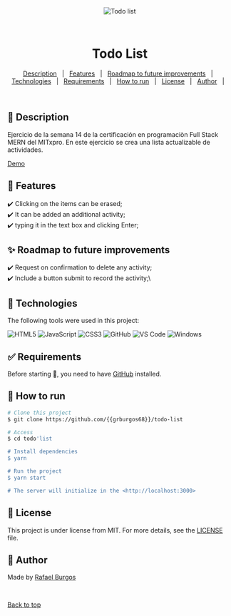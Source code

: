 <div align="center" id="top"> 
  <img src="./.github/app.gif" alt="Todo list" />

  &#xa0;

  <!-- <a href="https://pacmenfactory.netlify.app">Demo</a> -->
</div>

<h1 align="center">Todo List</h1>



<p align="center">
  <a href="#dart-description">Description</a> &#xa0; | &#xa0; 
  <a href="#dart-features">Features</a> &#xa0; | &#xa0; 
  <a href="#sparkles-roadmap-to-future-improvements">Roadmap to future improvements</a> &#xa0; | &#xa0;
  <a href="#rocket-technologies">Technologies</a> &#xa0; | &#xa0;
  <a href="#white_check_mark-requirements">Requirements</a> &#xa0; | &#xa0;
  <a href="#checkered_flag-how-to-run">How to run</a> &#xa0; | &#xa0;
  <a href="#memo-license">License</a> &#xa0; | &#xa0;
  <a href="#memo-author">Author</a> &#xa0; | &#xa0;
</p>

<br>

## :dart: Description ##

Ejercicio de la semana 14 de la certificación en programaciòn Full Stack MERN del MITxpro. En este ejercicio se crea una lista actualizable de actividades.


[Demo](https://grburgos68.github.io/todo-list/)


## :dart: Features ##

:heavy_check_mark: Clicking on the items can be erased;\
:heavy_check_mark: It can be added an additional activity;\
:heavy_check_mark: typing it in the text box and clicking Enter;



## :sparkles: Roadmap to future improvements ##

		  
:heavy_check_mark: Request on confirmation to delete any activity;\
:heavy_check_mark: Include a button submit to record the activity;\

## :rocket: Technologies ##

The following tools were used in this project:

![HTML5](https://img.shields.io/badge/-HTML5-000000?style=flat&logo=html5)
![JavaScript](https://img.shields.io/badge/-JavaScript-000000?style=flat&logo=javascript)
![CSS3](https://img.shields.io/badge/-CSS3-%231572B6?style=flat-square&logo=css3)
![GitHub](https://img.shields.io/badge/-GitHub-181717?style=flat-square&logo=github)
![VS Code](http://img.shields.io/badge/-VS%20Code-007ACC?style=flat-square&logo=visual-studio-code&logoColor=ffffff)
![Windows](http://img.shields.io/badge/-Windows-0078D6?style=flat-square&logo=windows&logoColor=ffffff)

## :white_check_mark: Requirements ##

Before starting :checkered_flag:, you need to have [GitHub](https://img.shields.io/badge/-GitHub-181717?style=flat-square&logo=github) installed.

## :checkered_flag: How to run ##

```bash
# Clone this project
$ git clone https://github.com/{{grburgos68}}/todo-list

# Access
$ cd todo'list

# Install dependencies
$ yarn

# Run the project
$ yarn start

# The server will initialize in the <http://localhost:3000>
```

## :memo: License ##

This project is under license from MIT. For more details, see the [LICENSE](LICENSE.md) file.

## :memo: Author ##

Made  by <a href="https://github.com/grBurgos68/" target="_blank">Rafael Burgos</a>

&#xa0;

<a href="#top">Back to top</a>

